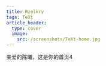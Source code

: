 ```yaml
---
title: Bzelkry
tags: TeXt
article_header:
  type: cover
  image:
    src: /screenshots/TeXt-home.jpg
---
```


亲爱的陈曦，这是你的首页4

<!--more-->
